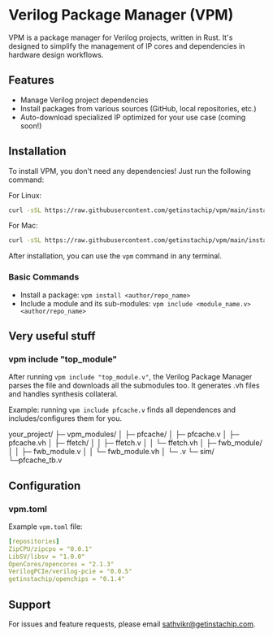 # Verilog Package Manager (VPM)

VPM is a package manager for Verilog projects, written in Rust. It's designed to simplify the management of IP cores and dependencies in hardware design workflows.

## Features

- Manage Verilog project dependencies
- Install packages from various sources (GitHub, local repositories, etc.)
- Auto-download specialized IP optimized for your use case (coming soon!)

## Installation

To install VPM, you don't need any dependencies! Just run the following command:

For Linux:
```bash
curl -sSL https://raw.githubusercontent.com/getinstachip/vpm/main/install_linux.sh | bash
```

For Mac:
```bash
curl -sSL https://raw.githubusercontent.com/getinstachip/vpm/main/install_mac_bin.sh | bash
```

After installation, you can use the `vpm` command in any terminal.

### Basic Commands

- Install a package: `vpm install <author/repo_name>`
- Include a module and its sub-modules: `vpm include <module_name.v> <author/repo_name>`

## Very useful stuff

### vpm include "top_module"
After running `vpm include "top_module.v"`, the Verilog Package Manager parses the file and downloads all the submodules too. It generates .vh files and handles synthesis collateral.

Example: running `vpm include pfcache.v` finds all dependences and includes/configures them for you.

your_project/
├─ vpm_modules/
│  ├─ pfcache/
│     ├─ pfcache.v
│     ├─ pfcache.vh
│     ├─ ffetch/
│     │  ├─ ffetch.v
│     │  └─ ffetch.vh
│     ├─ fwb_module/
│     │  ├─ fwb_module.v
│     │  └─ fwb_module.vh
│     └─ .v
└─ sim/
   └─pfcache_tb.v

## Configuration

### vpm.toml

Example `vpm.toml` file:

```yaml
[repositories]
ZipCPU/zipcpu = "0.0.1"
LibSV/libsv = "1.0.0"
OpenCores/opencores = "2.1.3"
VerilogPCIe/verilog-pcie = "0.0.5"
getinstachip/openchips = "0.1.4"
```

## Support

For issues and feature requests, please email sathvikr@getinstachip.com.
